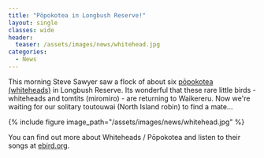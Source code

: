 ```yaml
---
title: "Pōpokotea in Longbush Reserve!"
layout: single
classes: wide
header:
  teaser: /assets/images/news/whitehead.jpg
categories:
  - News
---
```


This morning Steve Sawyer saw a flock of about six [pōpokotea (whiteheads)](https://ebird.org/species/whiteh1/NZ-WKO-017) in Longbush Reserve. Its wonderful that these rare little birds - whiteheads and tomtits (miromiro) - are returning to Waikereru.  Now we're waiting for our solitary toutouwai (North Island robin) to find a mate...

{% include figure image_path="/assets/images/news/whitehead.jpg" %}

You can find out more about Whiteheads / Pōpokotea and listen to their songs at [ebird.org](https://ebird.org/species/whiteh1/NZ-WKO-017).
